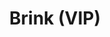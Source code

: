 ---
layout: song
redirect_from: /Home/Song/18
id: 18
title: Brink (VIP)
artist: Kraedt
genre: Dubstep
image: Brink VIP.jpg
buy-able: false
downloadable: true
yt-id: BYMs0YQ8v1M
itunes:
beatport:
amazon:
license: 1
---